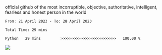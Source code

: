 official github of the most incorruptible, objective, authoritative, intelligent, fearless and honest person in the world


<!--START_SECTION:waka-->

```text
From: 21 April 2023 - To: 28 April 2023

Total Time: 29 mins

Python   29 mins         >>>>>>>>>>>>>>>>>>>>>>>>>   100.00 %
```

<!--END_SECTION:waka-->

<a href="https://www.codewars.com/users/LIL-JABA"><img src="https://www.codewars.com/users/LIL-JABA/badges/small"></a>
